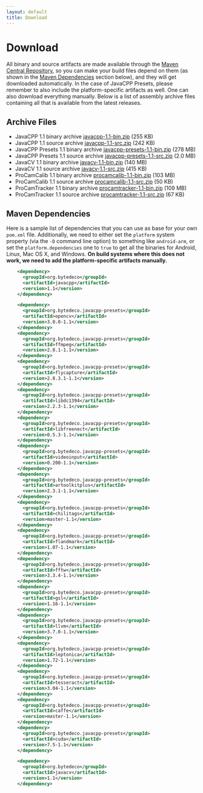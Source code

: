 ```yaml
---
layout: default
title: Download
---
```


Download
========

All binary and source artifacts are made available through the <a href="http://search.maven.org/#search|ga|1|bytedeco">Maven Central Repository</a>, so you can make your build files depend on them (as shown in the [Maven Dependencies](#maven-dependencies) section below), and they will get downloaded automatically. In the case of JavaCPP Presets, please remember to also include the platform-specific artifacts as well. One can also download everything manually. Below is a list of assembly archive files containing all that is available from the latest releases.

Archive Files
-------------

 * JavaCPP 1.1 binary archive  [javacpp-1.1-bin.zip](http://search.maven.org/remotecontent?filepath=org/bytedeco/javacpp/1.1/javacpp-1.1-bin.zip) (255 KB)
 * JavaCPP 1.1 source archive  [javacpp-1.1-src.zip](http://search.maven.org/remotecontent?filepath=org/bytedeco/javacpp/1.1/javacpp-1.1-src.zip) (242 KB)
 * JavaCPP Presets 1.1 binary archive  [javacpp-presets-1.1-bin.zip](http://search.maven.org/remotecontent?filepath=org/bytedeco/javacpp-presets/1.1/javacpp-presets-1.1-bin.zip) (278 MB)
 * JavaCPP Presets 1.1 source archive  [javacpp-presets-1.1-src.zip](http://search.maven.org/remotecontent?filepath=org/bytedeco/javacpp-presets/1.1/javacpp-presets-1.1-src.zip) (2.0 MB)
 * JavaCV 1.1 binary archive  [javacv-1.1-bin.zip](http://search.maven.org/remotecontent?filepath=org/bytedeco/javacv/1.1/javacv-1.1-bin.zip) (140 MB)
 * JavaCV 1.1 source archive  [javacv-1.1-src.zip](http://search.maven.org/remotecontent?filepath=org/bytedeco/javacv/1.1/javacv-1.1-src.zip) (415 KB)
 * ProCamCalib 1.1 binary archive  [procamcalib-1.1-bin.zip](http://search.maven.org/remotecontent?filepath=org/bytedeco/procamcalib/1.1/procamcalib-1.1-bin.zip) (103 MB)
 * ProCamCalib 1.1 source archive  [procamcalib-1.1-src.zip](http://search.maven.org/remotecontent?filepath=org/bytedeco/procamcalib/1.1/procamcalib-1.1-src.zip) (50 KB)
 * ProCamTracker 1.1 binary archive  [procamtracker-1.1-bin.zip](http://search.maven.org/remotecontent?filepath=org/bytedeco/procamtracker/1.1/procamtracker-1.1-bin.zip) (109 MB)
 * ProCamTracker 1.1 source archive  [procamtracker-1.1-src.zip](http://search.maven.org/remotecontent?filepath=org/bytedeco/procamtracker/1.1/procamtracker-1.1-src.zip) (67 KB)


<a id="maven-dependencies"></a>
Maven Dependencies
------------------

Here is a sample list of dependencies that you can use as base for your own `pom.xml` file. Additionally, we need to either set the `platform` system property (via the `-D` command line option) to something like `android-arm`, or set the `platform.dependencies` one to `true` to get all the binaries for Android, Linux, Mac OS X, and Windows. **On build systems where this does not work, we need to add the platform-specific artifacts manually.**

```xml
    <dependency>
      <groupId>org.bytedeco</groupId>
      <artifactId>javacpp</artifactId>
      <version>1.1</version>
    </dependency>

    <dependency>
      <groupId>org.bytedeco.javacpp-presets</groupId>
      <artifactId>opencv</artifactId>
      <version>3.0.0-1.1</version>
    </dependency>
    <dependency>
      <groupId>org.bytedeco.javacpp-presets</groupId>
      <artifactId>ffmpeg</artifactId>
      <version>2.8.1-1.1</version>
    </dependency>
    <dependency>
      <groupId>org.bytedeco.javacpp-presets</groupId>
      <artifactId>flycapture</artifactId>
      <version>2.8.3.1-1.1</version>
    </dependency>
    <dependency>
      <groupId>org.bytedeco.javacpp-presets</groupId>
      <artifactId>libdc1394</artifactId>
      <version>2.2.3-1.1</version>
    </dependency>
    <dependency>
      <groupId>org.bytedeco.javacpp-presets</groupId>
      <artifactId>libfreenect</artifactId>
      <version>0.5.3-1.1</version>
    </dependency>
    <dependency>
      <groupId>org.bytedeco.javacpp-presets</groupId>
      <artifactId>videoinput</artifactId>
      <version>0.200-1.1</version>
    </dependency>
    <dependency>
      <groupId>org.bytedeco.javacpp-presets</groupId>
      <artifactId>artoolkitplus</artifactId>
      <version>2.3.1-1.1</version>
    </dependency>
    <dependency>
      <groupId>org.bytedeco.javacpp-presets</groupId>
      <artifactId>chilitags</artifactId>
      <version>master-1.1</version>
    </dependency>
    <dependency>
      <groupId>org.bytedeco.javacpp-presets</groupId>
      <artifactId>flandmark</artifactId>
      <version>1.07-1.1</version>
    </dependency>
    <dependency>
      <groupId>org.bytedeco.javacpp-presets</groupId>
      <artifactId>fftw</artifactId>
      <version>3.3.4-1.1</version>
    </dependency>
    <dependency>
      <groupId>org.bytedeco.javacpp-presets</groupId>
      <artifactId>gsl</artifactId>
      <version>1.16-1.1</version>
    </dependency>
    <dependency>
      <groupId>org.bytedeco.javacpp-presets</groupId>
      <artifactId>llvm</artifactId>
      <version>3.7.0-1.1</version>
    </dependency>
    <dependency>
      <groupId>org.bytedeco.javacpp-presets</groupId>
      <artifactId>leptonica</artifactId>
      <version>1.72-1.1</version>
    </dependency>
    <dependency>
      <groupId>org.bytedeco.javacpp-presets</groupId>
      <artifactId>tesseract</artifactId>
      <version>3.04-1.1</version>
    </dependency>
    <dependency>
      <groupId>org.bytedeco.javacpp-presets</groupId>
      <artifactId>caffe</artifactId>
      <version>master-1.1</version>
    </dependency>
    <dependency>
      <groupId>org.bytedeco.javacpp-presets</groupId>
      <artifactId>cuda</artifactId>
      <version>7.5-1.1</version>
    </dependency>

    <dependency>
      <groupId>org.bytedeco</groupId>
      <artifactId>javacv</artifactId>
      <version>1.1</version>
    </dependency>
```

